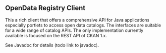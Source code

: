OpenData Registry Client
------------------------
This a rich client that offers a comprehensive API for Java applications
especially portlets to access open data catalogs. The interfaces are suitable
for a wide range of catalog APIs. The only implementation currently available
is focused on the REST API of CKAN 1.x.

See Javadoc for details (todo link to javadoc).